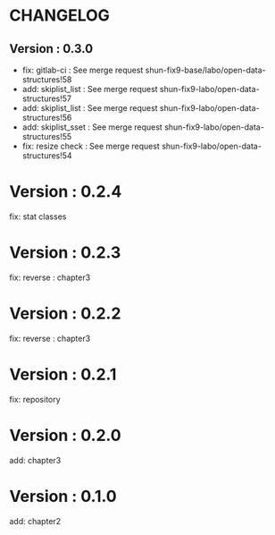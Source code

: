 # CHANGELOG

## Version : 0.3.0

- fix: gitlab-ci : See merge request shun-fix9-base/labo/open-data-structures!58
- add: skiplist_list : See merge request shun-fix9-labo/open-data-structures!57
- add: skiplist_list : See merge request shun-fix9-labo/open-data-structures!56
- add: skiplist_sset : See merge request shun-fix9-labo/open-data-structures!55
- fix: resize check : See merge request shun-fix9-labo/open-data-structures!54

# Version : 0.2.4

fix: stat classes

# Version : 0.2.3

fix: reverse : chapter3

# Version : 0.2.2

fix: reverse : chapter3

# Version : 0.2.1

fix: repository

# Version : 0.2.0

add: chapter3

# Version : 0.1.0

add: chapter2

